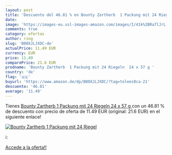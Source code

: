 ```yaml
---
layout: post
title: 'Descuento del 46.81 % en Bounty Zartherb  1 Packung mit 24 Riegel'
date: 
image: 'https://images-eu.ssl-images-amazon.com/images/I/41k%2BRa7lJrL._SL200_.jpg'
comments: true
category: ofertas
author: ring
slug: 'B00XJLJXDC-de'
actualPrice: 11.49 EUR
currency: EUR
price: 11.49
comparePrice: 21.6 EUR
prodname: 'Bounty Zartherb  1 Packung mit 24 Riegeln  24 x 57 g '
country: 'de'
flag: '🇩🇪'
buyurl: 'https://www.amazon.de/dp/B00XJLJXDC/?tag=tolees0ca-21'
descuento: '46.81'
average: '11.49'
---
```


Tienes [Bounty Zartherb  1 Packung mit 24 Riegeln  24 x 57 g ](https://www.amazon.de/dp/B00XJLJXDC/?tag=tolees0ca-21) con un 46.81 % de descuento con precio de oferta de 11.49 EUR (original: 21.6 EUR) en el siguiente enlace!

[![Bounty Zartherb  1 Packung mit 24 Riegel](https://images-eu.ssl-images-amazon.com/images/I/41k%2BRa7lJrL._SL200_.jpg)](https://www.amazon.de/dp/B00XJLJXDC/?tag=tolees0ca-21)

ℹ️:


[Accede a la oferta!!](https://www.amazon.de/dp/B00XJLJXDC/?tag=tolees0ca-21)
